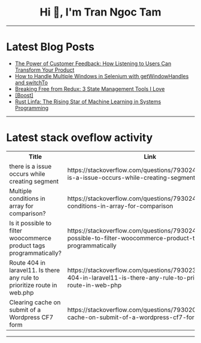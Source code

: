<h1 align="center">Hi 👋, I'm Tran Ngoc Tam</h1>

---

# Latest Blog Posts 
<!-- BLOG-POST-LIST:START -->
- [The Power of Customer Feedback: How Listening to Users Can Transform Your Product](https://dev.to/iri_denis/the-power-of-customer-feedback-how-listening-to-users-can-transform-your-product-1bhe)
- [How to Handle Multiple Windows in Selenium with getWindowHandles and switchTo](https://dev.to/ronika_kashyap/how-to-handle-multiple-windows-in-selenium-with-getwindowhandles-and-switchto-3iei)
- [Breaking Free from Redux: 3 State Management Tools I Love](https://dev.to/arun_kanojia/breaking-free-from-redux-3-state-management-tools-i-love-3md7)
- [[Boost]](https://dev.to/nicolasbonnici/-mi9)
- [Rust Linfa: The Rising Star of Machine Learning in Systems Programming](https://dev.to/philip_yaw/rust-linfa-the-rising-star-of-machine-learning-in-systems-programming-4e6b)
<!-- BLOG-POST-LIST:END -->

---

# Latest stack oveflow activity
<table>
  <tr><th>Title</th><th>Link</th></tr>
  <!-- STACKOVERFLOW:START --><tr><td>there is a issue occurs while creating segment</td><td>https://stackoverflow.com/questions/79302466/there-is-a-issue-occurs-while-creating-segment</td></tr><tr><td>Multiple conditions in array for comparison?</td><td>https://stackoverflow.com/questions/79302460/multiple-conditions-in-array-for-comparison</td></tr><tr><td>Is it possible to filter woocommerce product tags programmatically?</td><td>https://stackoverflow.com/questions/79302446/is-it-possible-to-filter-woocommerce-product-tags-programmatically</td></tr><tr><td>Route 404 in laravel11. Is there any rule to prioritize route in web.php</td><td>https://stackoverflow.com/questions/79302339/route-404-in-laravel11-is-there-any-rule-to-prioritize-route-in-web-php</td></tr><tr><td>Clearing cache on submit of a Wordpress CF7 form</td><td>https://stackoverflow.com/questions/79302014/clearing-cache-on-submit-of-a-wordpress-cf7-form</td></tr><!-- STACKOVERFLOW:END -->
</table>

---


